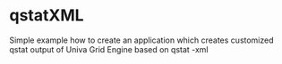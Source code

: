 qstatXML
========

Simple example how to create an application which creates customized qstat output of Univa Grid Engine based on qstat -xml
